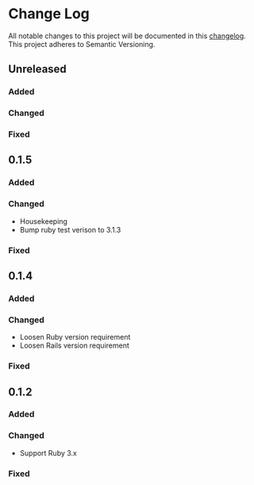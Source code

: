 # Change Log

All notable changes to this project will be documented in
this [changelog](http://keepachangelog.com/en/0.3.0/).
This project adheres to Semantic Versioning.

## Unreleased

### Added

### Changed

### Fixed

## 0.1.5

### Added

### Changed
- Housekeeping
- Bump ruby test verison to 3.1.3

### Fixed

## 0.1.4

### Added

### Changed

- Loosen Ruby version requirement
- Loosen Rails version requirement

### Fixed

## 0.1.2

### Added

### Changed

- Support Ruby 3.x

### Fixed

